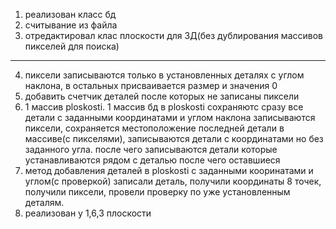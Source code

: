 1) реализован класс бд
2) считывание из файла
3) отредактировал клас плоскости для 3Д(без дублирования массивов пикселей для поиска)
****
4) пиксели записываются только в установленных деталях с углом наклона, в остальных присваивается размер и значения 0
5) добавить счетчик деталей после которых не записаны пиксели 
6) 1 массив ploskosti. 
1 массив бд
в ploskosti сохраняютс сразу все детали с заданными координатами и углом наклона записываются пиксели, 
    сохраняется местоположение последней детали в массиве(с пикселями),
    записываются детали с координатами но без заданного угла.
после чего записываются детали которые устанавливаются рядом с деталью
после чего оставшиеся
7) метод добавления деталей в ploskosti с заданными кооринатами и углом(с проверкой)
записали деталь, получили координаты 8 точек, получили пиксели, провели проверку по уже установленным деталям.
8) реализован у 1,6,3 плоскости